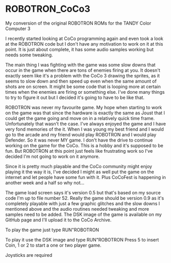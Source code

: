 # ROBOTRON_CoCo3
My conversion of the original ROBOTRON ROMs for the TANDY Color Computer 3
<!-- wp:paragraph -->
<p>I recently started looking at CoCo programming again and even took a look at the ROBOTRON code but I don't have any motivation to work on it at this point.  It is just about complete, it has some audio samples working but needs some tweaking.</p>
<!-- /wp:paragraph -->

<!-- wp:paragraph -->
<p>The main thing I was fighting with the game was some slow downs that occur in the game when there are tons of enemies firing at you.  It doesn't exactly seem like it's a problem with the CoCo 3 drawing the sprites, as it seems to slow down and then speed up even when the same amount of shots are on screen.  It might be some code that is looping more at certain times when the enemies are firing or something else.  I've done many things to try to figure it out but I decided it's going to have to be like that.</p>
<!-- /wp:paragraph -->

<!-- wp:paragraph -->
<p>ROBOTRON was never my favourite game.  My hope when starting to work on the game was that since the hardware is exactly the same as Joust that I could get the game going and move on in a relatively quick time frame.  Unfortunately that wasn't the case.  I've always enjoyed the game and I have very fond memories of the it.  When I was young my best friend and I would go to the arcade and my friend would play ROBOTRON and I would play Defender.  So it was never MY game.  I don't have the drive to continue working on the game for the CoCo.  This is a hobby and it's supposed to be fun.  But ROBOTRON at this point just feels like frustrating work so I've decided I'm not going to work on it anymore.</p>
<!-- /wp:paragraph -->

<!-- wp:paragraph -->
<p>Since it is pretty much playable and the CoCo community might enjoy playing it the way it is, I've decided I might as well put the game on the internet and let people have some fun with it.  Plus CoCoFest is happening in another week and a half so why not...</p>
<!-- /wp:paragraph -->

<!-- wp:paragraph -->
<p>The game load screen says it's version 0.5 but that's based on my source code I'm up to file number 52.  Really the game should be version 0.9 as it's completely playable with just a few graphic glitches and the slow downs I mentioned above and the audio routines needed tweaking and more samples need to be added.  The DSK image of the game is available on my GitHub page and I'll upload it to the CoCo Archive.</p>
<!-- /wp:paragraph -->

<!-- wp:paragraph -->
<p>To play the game just type RUN"ROBOTRON</p>
<!-- /wp:paragraph -->

To play it use the DSK image and type RUN"ROBOTRON <ENTER>
Press 5 to insert Coin, 1 or 2 to start a one or two player game.

Joysticks are required
